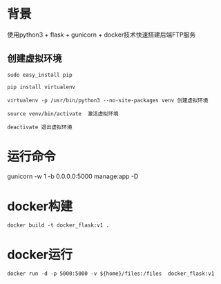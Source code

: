 # 背景
使用python3 + flask + gunicorn + docker技术快速搭建后端FTP服务


## 创建虚拟环境
```angular2html
sudo easy_install pip
 
pip install virtualenv
 
virtualenv -p /usr/bin/python3 --no-site-packages venv 创建虚拟环境
 
source venv/bin/activate  激活虚拟环境
 
deactivate 退出虚拟环境
```

# 运行命令
gunicorn -w 1 -b 0.0.0.0:5000 manage:app -D

# docker构建
```angular2html
docker build -t docker_flask:v1 .
```

# docker运行
```angular2html
docker run -d -p 5000:5000 -v ${home}/files:/files  docker_flask:v1
```
